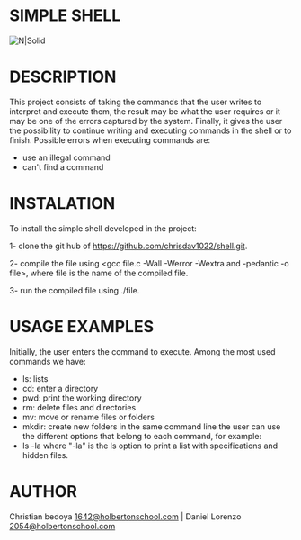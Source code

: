# SIMPLE SHELL

![N|Solid](https://www.profesionalreview.com/wp-content/uploads/2017/03/Shell-Script-Linux.png)

# DESCRIPTION

This project consists of taking the commands that the user writes to interpret and execute them, the result may be what the user requires or it may be one of the errors captured by the system.
Finally, it gives the user the possibility to continue writing and executing commands in the shell or to finish.
Possible errors when executing commands are:

- use an illegal command
- can't find a command


# INSTALATION

To install the simple shell developed in the project:  

1- clone the git hub of https://github.com/chrisdav1022/shell.git.

2- compile the file using <gcc file.c -Wall -Werror -Wextra and -pedantic -o file>, where file is the name of the compiled file.

3- run the compiled file using ./file.



# USAGE EXAMPLES

Initially, the user enters the command to execute.
Among the most used commands we have:
- ls: lists
- cd: enter a directory
- pwd: print the working directory
- rm: delete files and directories
- mv: move or rename files or folders
- mkdir: create new folders
in the same command line the user can use the different options that belong to each command, for example:
- ls -la where "-la" is the ls option to print a list with specifications and hidden files.

# AUTHOR

Christian bedoya <1642@holbertonschool.com> | 
Daniel Lorenzo <2054@holbertonschool.com>